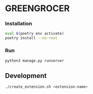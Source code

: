 # GREENGROCER

### Installation

```bash
eval $(poetry env activate)
poetry install --no-root
```

### Run

```bash
python3 manage.py runserver
```

## Development

```bash
./create_extension.sh <extension-name>
```
